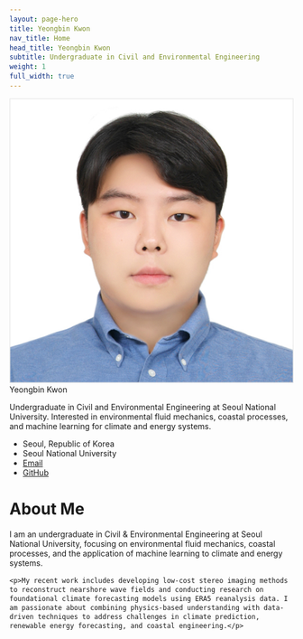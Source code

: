 ```yaml
---
layout: page-hero
title: Yeongbin Kwon
nav_title: Home
head_title: Yeongbin Kwon
subtitle: Undergraduate in Civil and Environmental Engineering
weight: 1
full_width: true
---
```

<!-- Load icon sets if not already loaded -->
<link href="https://cdnjs.cloudflare.com/ajax/libs/font-awesome/6.5.0/css/all.min.css" rel="stylesheet">
<link href="https://cdn.jsdelivr.net/npm/academicons@1.9.4/css/academicons.min.css" rel="stylesheet">

<div class="page-wrapper">

  <!-- Sidebar -->
  <div class="mini-sidebar">
    <img class="avatar" src="assets/img/YBKwon.jpg" alt="Yeongbin Kwon">
    <div class="name">Yeongbin Kwon</div>
    <p class="bio">Undergraduate in Civil and Environmental Engineering at Seoul National University. Interested in environmental fluid mechanics, coastal processes, and machine learning for climate and energy systems.</p>
    <ul>
      <li><i class="fa-solid fa-location-dot"></i> Seoul, Republic of Korea</li>
      <li><i class="fa-solid fa-building-columns"></i> Seoul National University</li>
      <li><i class="fa-solid fa-envelope"></i> <a href="mailto:ybkwon04@snu.ac.kr">Email</a></li>
      <!-- <li><i class="ai ai-google-scholar"></i> <a href="https://scholar.google.com/">Google Scholar</a></li>
      <li><i class="ai ai-orcid"></i> <a href="https://orcid.org/">ORCID</a></li> -->
      <li><i class="fa-brands fa-github"></i> <a href="https://github.com/Zeugnis04/">GitHub</a></li>
      <!-- <li><i class="fa-brands fa-bluesky"></i> <a href="https://bsky.app/">Bluesky</a></li> -->
    </ul>
  </div>

  <!-- Main content -->
  <div class="main-content">
    <h1>About Me</h1>
    <p>I am an undergraduate in Civil & Environmental Engineering at Seoul National University, focusing on environmental fluid mechanics, coastal processes, and the application of machine learning to climate and energy systems.</p>

    <p>My recent work includes developing low-cost stereo imaging methods to reconstruct nearshore wave fields and conducting research on foundational climate forecasting models using ERA5 reanalysis data. I am passionate about combining physics-based understanding with data-driven techniques to address challenges in climate prediction, renewable energy forecasting, and coastal engineering.</p>
  </div>

</div>
